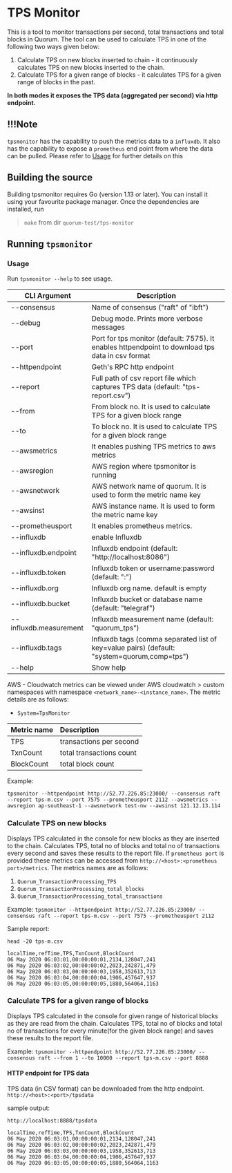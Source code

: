 # TPS Monitor
This is a tool to monitor transactions per second, total transactions and total blocks in Quorum. The tool can be used to calculate TPS in one of the following two ways given below:
1. Calculate TPS on new blocks inserted to chain - it continuously calculates TPS on new blocks inserted to the chain. 
2. Calculate TPS for a given range of blocks - it calculates TPS for a given range of blocks in the past.

**In both modes it exposes the TPS data (aggregated per second) via http endpoint.**

## !!!Note
`tpsmonitor` has the capability to push the metrics data to a `influxdb`. It also has the capability to expose a `prometheus` end point from where the data can be pulled. Please refer to [Usage](#usage) for further details on this

## Building the source

Building tpsmonitor requires Go (version 1.13 or later). You can install it using your favourite package manager. Once the dependencies are installed, run

>`make` from dir `quorum-test/tps-monitor`

## Running `tpsmonitor`

### Usage
Run `tpsmonitor --help` to see usage.


|CLI Argument  | Description |
 | --------- | ----------------- | 
 |--consensus |       Name of consensus ("raft" of "ibft")|
 |--debug     |            Debug mode. Prints more verbose messages|
 | --port |            Port for tps monitor (default: 7575). It enables httpendpoint to download tps data in csv format|
 | --httpendpoint |    Geth's RPC http endpoint|
 | --report |          Full path of csv report file which captures TPS data (default: "tps-report.csv")|
 | --from |            From block no. It is used to calculate TPS for a given block range |
 | --to |              To block no. It is used to calculate TPS for a given block range |
 | --awsmetrics   |         It enables pushing TPS metrics to aws metrics|
 | --awsregion |       AWS region where tpsmonitor is running|
 | --awsnetwork |      AWS network name of quorum. It is used to form the metric name key |
 | --awsinst |         AWS instance name. It is used to form the metric name key|
 | --prometheusport |  It enables prometheus metrics. |
 |   --influxdb     |               enable Influxdb |
 |  --influxdb.endpoint  |   Influxdb endpoint (default: "http://localhost:8086") |
 |   --influxdb.token |        Influxdb token or username:password (default: ":") |
 |   --influxdb.org |          Influxdb org name. default is empty |
 |   --influxdb.bucket |       Influxdb bucket or database name (default: "telegraf") |
 |   --influxdb.measurement |  Influxdb measurement name (default: "quorum_tps") |
 |   --influxdb.tags |         Influxdb tags (comma separated list of key=value pairs) (default: "system=quorum,comp=tps") |
 | --help |              Show help|

AWS - Cloudwatch metrics can be viewed under AWS cloudwatch > custom namespaces with namespace `<network_name>-<instance_name>`. 
 The metric details are as follows:
 - `System=TpsMonitor`
 
 | Metric name | Description |
  | :----------- | :----------- |
  | TPS | transactions per second |
  | TxnCount  | total transactions count   |
  | BlockCount   | total block count |


Example:
```
tpsmonitor --httpendpoint http://52.77.226.85:23000/ --consensus raft --report tps-m.csv --port 7575 --prometheusport 2112 --awsmetrics --awsregion ap-southeast-1 --awsnetwork test-nw --awsinst 121.12.13.114 
```


### Calculate TPS on new blocks
Displays TPS calculated in the console for new blocks as they are inserted to the chain. 
Calculates TPS, total no of blocks and total no of transactions every second and saves these results to the report file.
If `prometheus port` is provided these metrics can be accessed from `http://<host>:<prometheus port>/metrics`. The metrics names are as follows:
1. `Quorum_TransactionProcessing_TPS`
2. `Quorum_TransactionProcessing_total_blocks`
3. `Quorum_TransactionProcessing_total_transactions`

Example: `tpsmonitor --httpendpoint http://52.77.226.85:23000/ --consensus raft --report tps-m.csv --port 7575 --prometheusport 2112`

Sample report:

```aidl
head -20 tps-m.csv
```
````
localTime,refTime,TPS,TxnCount,BlockCount
06 May 2020 06:03:01,00:00:00:01,2134,128047,241
06 May 2020 06:03:02,00:00:00:02,2023,242871,479
06 May 2020 06:03:03,00:00:00:03,1958,352613,713
06 May 2020 06:03:04,00:00:00:04,1906,457647,937
06 May 2020 06:03:05,00:00:00:05,1880,564064,1163
````
### Calculate TPS for a given range of blocks
Displays TPS calculated in the console for given range of historical blocks as they are read from the chain. Calculates TPS, total no of blocks and total no of transactions for every minute(for the given block range) and saves these results to the report file.

Example: `tpsmonitor --httpendpoint http://52.77.226.85:23000/ --consensus raft --from 1 --to 10000 --report tps-m.csv --port 8888`

#### HTTP endpoint for TPS data
TPS data (in CSV format) can be downloaded from the http endpoint.
`http://<host>:<port>/tpsdata`

sample output:
```aidl
http://localhost:8888/tpsdata
```

````
localTime,refTime,TPS,TxnCount,BlockCount
06 May 2020 06:03:01,00:00:00:01,2134,128047,241
06 May 2020 06:03:02,00:00:00:02,2023,242871,479
06 May 2020 06:03:03,00:00:00:03,1958,352613,713
06 May 2020 06:03:04,00:00:00:04,1906,457647,937
06 May 2020 06:03:05,00:00:00:05,1880,564064,1163
````
